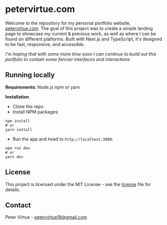 # petervirtue.com

Welcome to the repository for my personal portfolio website, [petervirtue.com](https://petervirtue.com). The goal of this project was to create a simple landing page to showcase my current & previous work, as well as where I can be found on different platforms. Built with Next.js and TypeScript, it's designed to be fast, responsive, and accessible.

*I'm hoping that with some more time soon I can continue to build out this portfolio to contain some fancier interfaces and interactions*

## Running locally

**Requirements**:
Node.js
npm or yarn

**Installation**

- Clone the repo.
- Install NPM packages:

```(bash)
npm install
# or
yarn install
```

- Run the app and head to `http://localhost:3000`:

```(bash)
npm run dev
# or
yarn dev
```

## License

This project is licensed under the MIT License - see the [license](./LICENSE) file for details.

## Contact

Peter Virtue - <petervirtue18@gmail.com>
